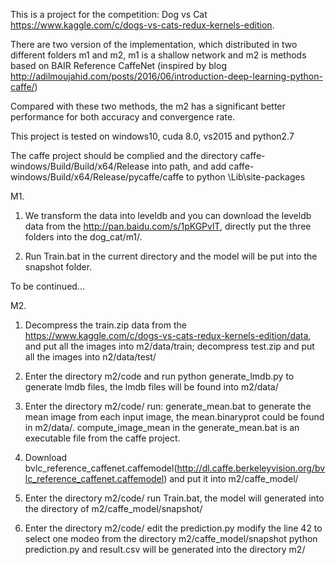 This is a project for the competition: Dog vs Cat https://www.kaggle.com/c/dogs-vs-cats-redux-kernels-edition.

There are two version of the implementation, which distributed in two different folders m1 and m2, m1 is a shallow network and m2 is methods based on BAIR Reference CaffeNet (inspired by blog http://adilmoujahid.com/posts/2016/06/introduction-deep-learning-python-caffe/)

Compared with these two methods, the m2 has a significant better performance for both accuracy and convergence rate.

This project is tested on windows10, cuda 8.0, vs2015 and python2.7

The caffe project should be complied and the directory caffe-windows/Build/Build/x64/Release into path, and add caffe-windows/Build/x64/Release/pycaffe/caffe to python \Lib\site-packages

M1.
1. We transform the data into leveldb and you can download the leveldb data from the http://pan.baidu.com/s/1pKGPvlT, directly put the three folders into the  dog_cat/m1/.

2. Run Train.bat in the current directory and the model will be put into the snapshot folder.

To be continued...

M2.
1. Decompress the train.zip data from the https://www.kaggle.com/c/dogs-vs-cats-redux-kernels-edition/data, and put all the images into m2/data/train; decompress test.zip and put all the images into n2/data/test/

2. Enter the directory m2/code and run python generate_lmdb.py to generate lmdb files, the lmdb files will be found into m2/data/

3. Enter the directory m2/code/ run: generate_mean.bat to generate the mean image from each input image, the mean.binaryprot could be found in m2/data/.
compute_image_mean in the generate_mean.bat is an executable file from the caffe project.

4. Download bvlc_reference_caffenet.caffemodel(http://dl.caffe.berkeleyvision.org/bvlc_reference_caffenet.caffemodel) and put it into m2/caffe_model/

5. Enter the directory m2/code/ run Train.bat, the model will generated into the directory of m2/caffe_model/snapshot/

6. Enter the directory m2/code/ edit the prediction.py modify the line 42 to select one modeo from the directory m2/caffe_model/snapshot  python prediction.py and result.csv will be generated into the directory m2/
